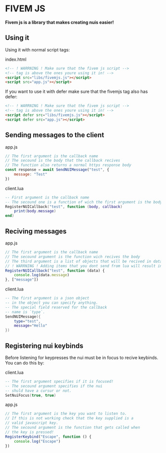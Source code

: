 # FIVEM JS

**Fivem js is a library that makes creating nuis easier!**

## Using it

Using it with normal script tags:

index.html
```html
<!-- ! WARRNING ! Make sure that the fivem js script -->
<!-- tag is above the ones youre using it in! -->
<script src="libs/fivemjs.js"></script>
<script src="app.js"></script>
```

If you want to use it with defer make sure that the fivemjs tag also has defer:

```html
<!-- ! WARRNING ! Make sure that the fivem js script -->
<!-- tag is above the ones youre using it in! -->
<script defer src="libs/fivemjs.js"></script>
<script defer src="app.js"></script>
```

## Sending messages to the client

app.js
```js
// The first argument is the callback name
// The secound is the body that the callback recives
// The function also returns a normal https response body
const response = await SendNUIMessage("test", {
    message: "Test"
})
```

client.lua
```lua
-- First argument is the callback name
-- The secound one is a function of wich the first argument is the body
RegisterNUICallback("test", function (body, callback)
    print(body.message)
end)
```

## Reciving messages

app.js
```js
// The first argument is the callback name
// The secound argument is the function wich recives the body
// The third argument is a list of objects that will be recived in data
// ! WARRNING ! Adding items that you dont send from lua will result in a error!
RegisterNUICallback("test", function (data) {
    console.log(data.message)
}, ["message"])
```

client.lua
```lua
-- The first argument is a json object
-- in the object you can specify anything.
-- The special field reserved for the callback
-- name is `type`.
SendNUIMessage({
    type="test",
    message="Hello"
})
```

## Registering nui keybinds

Before listening for keypresses the nui must be in focus to recive keybinds. You can do this by:

client.lua
```lua
-- The first argument specifies if it is focused!
-- The secound argument specifies if the nui
-- shuld have a cursur or not.
SetNuiFocus(true, true)
```

app.js
```js
// The first argument is the key you want to listen to.
// If this is not working check that the key supplied is a
// valid javascript key.
// The secound argument is the function that gets called when
// the key is pressed!
RegisterKeybind("Escape", function () {
    console.log("Escape")
})
```